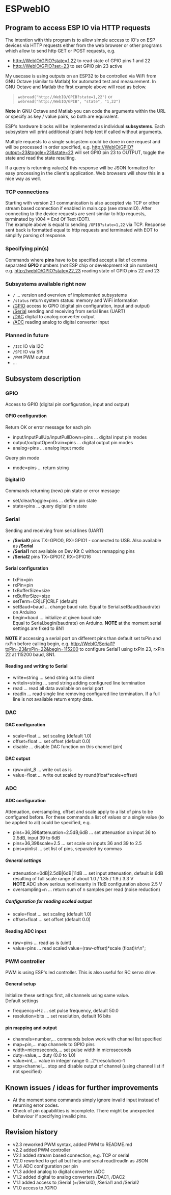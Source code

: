 # ESPwebIO

## Program to access ESP IO via HTTP requests

The intention with this program is to allow simple access to IO's on ESP devices via HTTP requests either from the web browser or other programs which allow to send http GET or POST requests, e.g.

- <http://WebIO/GPIO?state=1,22> to read state of GPIO pins 1 and 22
- <http://WebIO/GPIO?set=23> to set GPIO pin 23 active

My usecase is using outputs on an ESP32 to be controlled via WiFi from GNU Octave (similar to Matlab) for automated test and measurement. In GNU Octave and Matlab the first example above will read as below.

> `webread("http://WebIO/GPIB?state=1,22")`
or
> `webread("http://WebIO/GPIB", "state", "1,22")`

**Note** in GNU Octave and Matlab you can code the arguments within the URL or specify as key / value pairs, so both are equivalent.

ESP's hardware blocks will be implemented as individual **subsystems**. Each subsystem will print additional (plain) help text if called without arguments.

Multiple requests to a single subsystem could be done in one request and will be processed in order specified, e.g.
<http://WebIO/GPIO?output=23&toggle=23&state=23> will set GPIO pin 23 to OUTPUT, toggle the state and read the state resulting.

If a query is returning value(s) this response will be JSON formatted for easy processing in the client's application. Web browsers will show this in a nice way as well.

### TCP connections

Starting with version 2.1 communication is also accepted via TCP or other stream based connection if enabled in main.cpp (see streamIO). After connecting to the device requests are sent similar to http requests, terminated by \004 = End Of Text (EOT).  
The example above is equal to sending `/GPIB?state=1,22` via TCP. Response sent back is formatted equal to http requests and terminated with EOT to simplify parsing of response.

### Specifying pin(s)

Commands where **pins** have to be specified accept a list of comma separated **GPIO** numbers (not ESP chip or development kit pin numbers) e.g. <http://webIO/GPIO?state=22,23> reading state of GPIO pins 22 and 23

### Subsystems available right now

- `/` ... version and overview of implemented subsystems
- `/status` return system status: memory and WiFi information
- [/GPIO](#gpio) access to GPIO (digital pin configuration, input and output)
- [/Serial](#serial) sending and receiving from serial lines (UART)
- [/DAC](#dac) digital to analog converter output
- [/ADC](#adc) reading analog to digital converter input

### Planned in future

- `/I2C` IO via I2C
- `/SPI` IO via SPI
- `/PWM` PWM output
- ...

## Subsystem description

### GPIO

Access to GPIO (digital pin configuration, input and output)

#### GPIO configuration

Return OK or error message for each pin

- input/inputPullUp/inputPullDown=pins ... digital input pin modes
- output/outputOpenDrain=pins ... digital output pin modes
- analog=pins ... analog input mode

Query pin mode

- mode=pins ... return string

#### Digital IO

Commands returning (new) pin state or error message

- set/clear/toggle=pins ... define pin state
- state=pins ... query digital pin state

### Serial

Sending and receiving from serial lines (UART)

- **/Serial0** pins TX=GPIO0, RX=GPIO1 - connected to USB. Also available as **/Serial**
- **/Serial1** not available on Dev Kit C without remapping pins
- **/Serial2** pins TX=GPIO17, RX=GPIO16

#### Serial configuration

- txPin=pin
- rxPin=pin
- txBufferSize=size
- rxBufferSize=size
- setTerm=CR|LF|CRLF (default)
- setBaud=baud ... change baud rate. Equal to Serial.setBaud(baudrate) on Arduino
- begin=baud   ... initialize at given baud rate  
Equal to Serial.begin(baudrate) on Arduino.
**NOTE** at the moment serial settings are fixed to 8N1

**NOTE** if accessing a serial port on different pins than default set txPin and rxPin before calling begin, e.g. <http://WebIO/Serial1?txPin=23&rxPin=22&begin=115200> to configure Serial1 using txPin 23, rxPin 22 at 115200 baud, 8N1.

#### Reading and writing to Serial

- write=string ... send string out to client
- writeln=string ... send string adding configured line termination
- read ... read all data available on serial port
- readln ... read single line removing configured line termination. If a full line is not available return empty data.

### DAC

#### DAC configuration

- scale=float ... set scaling (default 1.0)
- offset=float ... set offset (default 0.0)
- disable ... disable DAC function on this channel (pin)

#### DAC output

- raw=uint_8 ... write out as is
- value=float ... write out scaled by round(float*scale+offset)

### ADC

#### ADC configuration

Attenuation, oversampling, offset and scale apply to a list of pins to be configured before.
For these commands a list of values or a single value (to be applied to all) could be specified, e.g.

- pins=36,39&attenuation=2.5dB,6dB ... set attenuation on input 36 to 2.5dB, input 39 to 6dB
- pins=36,39&scale=2.5 ... set scale on inputs 36 and 39 to 2.5
- pins=pinlist ... set list of pins, separated by commas

##### General settings

- attenuation=0dB|2.5dB|6dB|11dB ... set input attenuation, default is 6dB  
resulting of full scale range of about 1.0 / 1.35 / 1.9 / 3.3 V  
**NOTE** ADC show serious nonlinearity in 11dB configuration above 2.5 V
- oversampling=n ... return sum of n samples per read (noise reduction)

##### Configuration for reading scaled output

- scale=float ... set scaling (default 1.0)
- offset=float ... set offset (default 0.0)

#### Reading ADC input

- raw=pins ... read as is (uint)
- value=pins ... read scaled value=(raw-offset)*scale (float)\r\n";

### PWM controller

PWM is using ESP's led controller. This is also useful for RC servo drive.

#### General setup

Initialize these settings first, all channels using same value.  
Default settings 

- frequency=Hz ... set pulse frequency, default 50.0
- resolution=bits ... set resolution, default 16 bits

#### pin mapping and output

- channels=number,... commands below work with channel list specified
- map=pin,... map channels to GPIO pins
- width=microseconds,... set pulse width in microseconds
- duty=value,... duty (0.0 to 1.0)
- value=int,... value in integer range 0...2^(resolution)-1
- stop=channel,... stop and disable output of channel (using channel list if not specified)

## Known issues / ideas for further improvements

- At the moment some commands simply ignore invalid input instead of returning error codes.
- Check of pin capabilities is incomplete. There might be unexpected behaviour if specifying invalid pins.

## Revision history

- v2.3 reworked PWM syntax, added PWM to README.md
- v2.2 added PWM controller
- V2.1 added stream based connection, e.g. TCP or serial
- V2.0 reworked to get all but help and serial read/readln as JSON
- V1.4 ADC configuration per pin
- V1.3 added analog to digital converter /ADC
- V1.2 added digital to analog converters /DAC1, /DAC2
- V1.1 added access to /Serial (=/Serial0), /Serial1 and /Serial2
- V1.0 access to /GPIO
